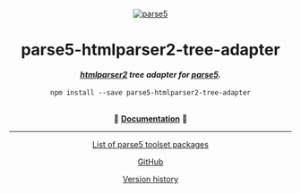 <p align="center">
    <a href="https://github.com/inikulin/parse5">
        <img src="https://raw.github.com/inikulin/parse5/master/media/logo.png" alt="parse5" />
    </a>
</p>

<div align="center">
<h1>parse5-htmlparser2-tree-adapter</h1>
<i><b><a href="https://github.com/fb55/htmlparser2">htmlparser2</a> tree adapter for <a href="https://github.com/inikulin/parse5">parse5</a>.</b></i>
</div>
<br>

<div align="center">
<code>npm install --save parse5-htmlparser2-tree-adapter</code>
</div>
<br>

<p align="center">
  📖 <a href="https://parse5.js.org/modules/parse5_htmlparser2_tree_adapter.html"><b>Documentation</b></a> 📖
</p>

---

<p align="center">
  <a href="https://github.com/inikulin/parse5/tree/master/docs/list-of-packages.md">List of parse5 toolset packages</a>
</p>

<p align="center">
    <a href="https://github.com/inikulin/parse5">GitHub</a>
</p>

<p align="center">
    <a href="https://github.com/inikulin/parse5/releases">Version history</a>
</p>
